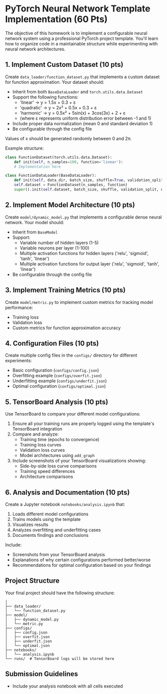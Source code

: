 # PyTorch Neural Network Template Implementation (60 Pts)

The objective of this homework is to implement a configurable neural network system using a professional PyTorch project template. You'll learn how to organize code in a maintainable structure while experimenting with neural network architectures.

## 1. Implement Custom Dataset (10 pts)
Create `data_loader/function_dataset.py` that implements a custom dataset for function approximation. Your dataset should:

- Inherit from both `BaseDataLoader` and `torch.utils.data.Dataset`
- Support the following functions:
  - 'linear' → y = 1.5x + 0.3 + ε
  - 'quadratic' → y = 2x² + 0.5x + 0.3 + ε
  - 'harmonic' → y = 0.5x² + 5sin(x) + 3cos(3x) + 2 + ε
  - (where ε represents uniform distribution error between -1 and 1)
- Include proper data normalization (mean 0 and standard deviation 1)
- Be configurable through the config file

Values of x should be generated randomly between 0 and 2π.

Example structure:
```python
class FunctionDataset(torch.utils.data.Dataset):
    def init(self, n_samples=100, function='linear'):
    # Implementation here

class FunctionDataLoader(BaseDataLoader):
    def init(self, data_dir, batch_size, shuffle=True, validation_split=0.0, num_workers=1, function='linear', n_samples=100):
    self.dataset = FunctionDataset(n_samples, function)
    super().init(self.dataset, batch_size, shuffle, validation_split, num_workers)
```

## 2. Implement Model Architecture (10 pts)
Create `model/dynamic_model.py` that implements a configurable dense neural network. Your model should:

- Inherit from `BaseModel`
- Support:
  - Variable number of hidden layers (1-5)
  - Variable neurons per layer (1-100)
  - Multiple activation functions for hidden layers ('relu', 'sigmoid', 'tanh', 'linear')
  - Multiple activation functions for output layer ('relu', 'sigmoid', 'tanh', 'linear')
- Be configurable through the config file

## 3. Implement Training Metrics (10 pts)
Create `model/metric.py` to implement custom metrics for tracking model performance:

- Training loss
- Validation loss
- Custom metrics for function approximation accuracy

## 4. Configuration Files (10 pts)
Create multiple config files in the `configs/` directory for different experiments:

- Basic configuration (`configs/config.json`)
- Overfitting example (`configs/overfit.json`)
- Underfitting example (`configs/underfit.json`)
- Optimal configuration (`configs/optimal.json`)

## 5. TensorBoard Analysis (10 pts)
Use TensorBoard to compare your different model configurations:

1. Ensure all your training runs are properly logged using the template's TensorBoard integration
2. Compare and analyze:
   - Training time (epochs to convergence)
   - Training loss curves
   - Validation loss curves
   - Model architectures using `add_graph`
3. Include screenshots of your TensorBoard visualizations showing:
   - Side-by-side loss curve comparisons
   - Training speed differences
   - Architecture comparisons

## 6. Analysis and Documentation (10 pts)
Create a Jupyter notebook `notebooks/analysis.ipynb` that:

1. Loads different model configurations
2. Trains models using the template
3. Visualizes results
4. Analyzes overfitting and underfitting cases
5. Documents findings and conclusions

Include:
- Screenshots from your TensorBoard analysis
- Explanations of why certain configurations performed better/worse
- Recommendations for optimal configuration based on your findings

## Project Structure
Your final project should have the following structure:

```project/
│
├── data_loader/
│   └── function_dataset.py
├── model/
│   ├── dynamic_model.py
│   └── metric.py
├── configs/
│   ├── config.json
│   ├── overfit.json
│   ├── underfit.json
│   └── optimal.json
├── notebooks/
│   └── analysis.ipynb
└── runs/  # TensorBoard logs will be stored here
```

## Submission Guidelines
- Include your analysis notebook with all cells executed

